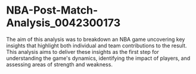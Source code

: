 # NBA-Post-Match-Analysis_0042300173
The aim of this analysis was to breakdown an NBA game uncovering key insights that highlight both individual and team contributions to the result. This analysis aims to deliver these insights as the first step for understanding the game's dynamics, identifying the impact of players, and assessing areas of strength and weakness.

